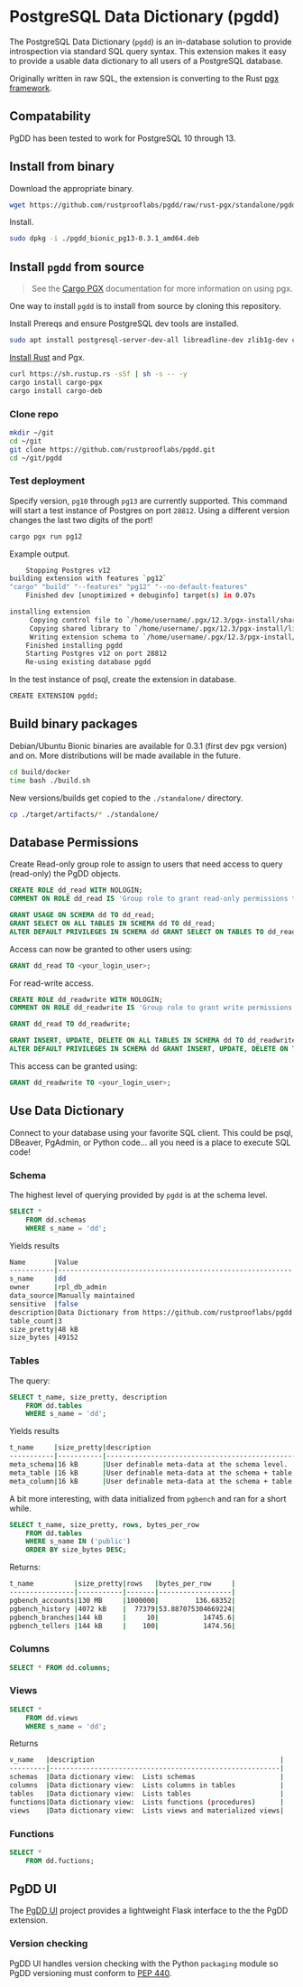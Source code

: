 # PostgreSQL Data Dictionary (pgdd)

The PostgreSQL Data Dictionary (`pgdd`) is an in-database solution to provide
introspection via standard SQL query syntax.  This extension makes it easy to
provide a usable data dictionary to all users of a PostgreSQL database.

Originally written in raw SQL, the extension is converting to the Rust
[pgx framework](https://github.com/zombodb/pgx).


## Compatability

PgDD has been tested to work for PostgreSQL 10 through 13.

## Install from binary

Download the appropriate binary.

```bash
wget https://github.com/rustprooflabs/pgdd/raw/rust-pgx/standalone/pgdd_bionic_pg13-0.3.1_amd64.deb
```

Install.


```bash
sudo dpkg -i ./pgdd_bionic_pg13-0.3.1_amd64.deb
```


## Install `pgdd` from source

> See the [Cargo PGX](https://github.com/zombodb/pgx/tree/master/cargo-pgx)
documentation for more information on using pgx.

One way to install `pgdd` is to install from source by cloning this repository.

Install Prereqs and ensure PostgreSQL dev tools are installed.

```bash
sudo apt install postgresql-server-dev-all libreadline-dev zlib1g-dev curl
```

[Install Rust](https://www.rust-lang.org/tools/install) and Pgx.

```bash
curl https://sh.rustup.rs -sSf | sh -s -- -y
cargo install cargo-pgx
cargo install cargo-deb
```

### Clone repo

```bash
mkdir ~/git
cd ~/git
git clone https://github.com/rustprooflabs/pgdd.git
cd ~/git/pgdd
```

### Test deployment

Specify version, `pg10` through `pg13` are currently supported. This command will
start a test instance of Postgres on port `28812`.  Using a different version changes the last two digits of the port!

```bash
cargo pgx run pg12
```

Example output.

```bash
    Stopping Postgres v12
building extension with features `pg12`
"cargo" "build" "--features" "pg12" "--no-default-features"
    Finished dev [unoptimized + debuginfo] target(s) in 0.07s

installing extension
     Copying control file to `/home/username/.pgx/12.3/pgx-install/share/postgresql/extension/pgdd.control`
     Copying shared library to `/home/username/.pgx/12.3/pgx-install/lib/postgresql/pgdd.so`
     Writing extension schema to `/home/username/.pgx/12.3/pgx-install/share/postgresql/extension/pgdd--0.3.sql`
    Finished installing pgdd
    Starting Postgres v12 on port 28812
    Re-using existing database pgdd
```

In the test instance of psql, create the extension in database.

```bash
CREATE EXTENSION pgdd;
```


## Build binary packages

Debian/Ubuntu Bionic binaries are available for 0.3.1 (first dev pgx version)
and on.  More distributions will be made available in the future.


```bash
cd build/docker
time bash ./build.sh
```

New versions/builds get copied to the `./standalone/` directory.

```bash
cp ./target/artifacts/* ./standalone/
```



## Database Permissions

Create Read-only group role to assign to users
that need access to query (read-only) the PgDD objects.

```sql
CREATE ROLE dd_read WITH NOLOGIN;
COMMENT ON ROLE dd_read IS 'Group role to grant read-only permissions to PgDD views.';

GRANT USAGE ON SCHEMA dd TO dd_read;
GRANT SELECT ON ALL TABLES IN SCHEMA dd TO dd_read;
ALTER DEFAULT PRIVILEGES IN SCHEMA dd GRANT SELECT ON TABLES TO dd_read;
```

Access can now be granted to other users using:

```sql
GRANT dd_read TO <your_login_user>;
```

For read-write access.


```sql
CREATE ROLE dd_readwrite WITH NOLOGIN;
COMMENT ON ROLE dd_readwrite IS 'Group role to grant write permissions to PgDD objects.';

GRANT dd_read TO dd_readwrite;

GRANT INSERT, UPDATE, DELETE ON ALL TABLES IN SCHEMA dd TO dd_readwrite;
ALTER DEFAULT PRIVILEGES IN SCHEMA dd GRANT INSERT, UPDATE, DELETE ON TABLES TO dd_readwrite;
```

This access can be granted using:
 
```sql
GRANT dd_readwrite TO <your_login_user>;
```



## Use Data Dictionary

Connect to your database using your favorite SQL client.  This
could be psql, DBeaver, PgAdmin, or Python code... all you need
is a place to execute SQL code!

### Schema

The highest level of querying provided by `pgdd` is at the schema level.

```sql
SELECT *
    FROM dd.schemas
    WHERE s_name = 'dd';
```

Yields results

```bash
Name       |Value                                                     |
-----------|----------------------------------------------------------|
s_name     |dd                                                        |
owner      |rpl_db_admin                                              |
data_source|Manually maintained                                       |
sensitive  |false                                                     |
description|Data Dictionary from https://github.com/rustprooflabs/pgdd|
table_count|3                                                         |
size_pretty|48 kB                                                     |
size_bytes |49152                                                     |
```

### Tables

The query:

```sql
SELECT t_name, size_pretty, description
    FROM dd.tables
    WHERE s_name = 'dd';
```

Yields results

```bash
t_name     |size_pretty|description                                                   |
-----------|-----------|--------------------------------------------------------------|
meta_schema|16 kB      |User definable meta-data at the schema level.                 |
meta_table |16 kB      |User definable meta-data at the schema + table level.         |
meta_column|16 kB      |User definable meta-data at the schema + table + column level.|
```

A bit more interesting, with data initialized from `pgbench` and ran for a short while.


```sql
SELECT t_name, size_pretty, rows, bytes_per_row
    FROM dd.tables
    WHERE s_name IN ('public')
    ORDER BY size_bytes DESC;
```

Returns:

```bash
t_name          |size_pretty|rows   |bytes_per_row     |
----------------|-----------|-------|------------------|
pgbench_accounts|130 MB     |1000000|         136.68352|
pgbench_history |4072 kB    |  77379|53.887075304669224|
pgbench_branches|144 kB     |     10|           14745.6|
pgbench_tellers |144 kB     |    100|           1474.56|
```

### Columns

```sql
SELECT * FROM dd.columns;
```

### Views

```sql
SELECT *
    FROM dd.views
    WHERE s_name = 'dd';
```

Returns

```bash
v_name   |description                                              |
---------|---------------------------------------------------------|
schemas  |Data dictionary view:  Lists schemas                     |
columns  |Data dictionary view:  Lists columns in tables           |
tables   |Data dictionary view:  Lists tables                      |
functions|Data dictionary view:  Lists functions (procedures)      |
views    |Data dictionary view:  Lists views and materialized views|
```


### Functions


```sql
SELECT *
    FROM dd.fuctions;
```

## PgDD UI

The [PgDD UI](https://github.com/rustprooflabs/pgdd-ui) project provides
a lightweight Flask interface to the the PgDD extension.

### Version checking

PgDD UI handles version checking with the Python `packaging` module so
PgDD versioning must conform to
[PEP 440](https://www.python.org/dev/peps/pep-0440/).

